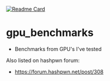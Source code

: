 [![Readme Card](https://github-readme-stats.vercel.app/api/pin/?username=cyclone-github&repo=gpu_benchmarks&theme=gruvbox)](https://github.com/cyclone-github/)

# gpu_benchmarks
* Benchmarks from GPU's I've tested
  
Also listed on hashpwn forum:
* https://forum.hashpwn.net/post/308

